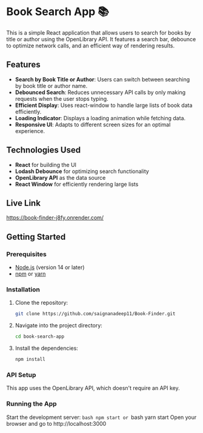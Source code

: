 # Book Search App 📚

This is a simple React application that allows users to search for books by title or author using the OpenLibrary API. It features a search bar, debounce to optimize network calls, and an efficient way of rendering results.

## Features

- **Search by Book Title or Author**: Users can switch between searching by book title or author name.
- **Debounced Search**: Reduces unnecessary API calls by only making requests when the user stops typing.
- **Efficient Display**: Uses react-window to handle large lists of book data efficiently.
- **Loading Indicator**: Displays a loading animation while fetching data.
- **Responsive UI**: Adapts to different screen sizes for an optimal experience.

## Technologies Used

- **React** for building the UI
- **Lodash Debounce** for optimizing search functionality
- **OpenLibrary API** as the data source
- **React Window** for efficiently rendering large lists

## Live Link

https://book-finder-j8fy.onrender.com/

## Getting Started

### Prerequisites

- [Node.js](https://nodejs.org/) (version 14 or later)
- [npm](https://www.npmjs.com/) or [yarn](https://yarnpkg.com/)

### Installation

1. Clone the repository:

   ```bash
   git clone https://github.com/saignanadeep11/Book-Finder.git

   ```

2. Navigate into the project directory:
   ```bash
   cd book-search-app
   ```
3. Install the dependencies:
   ```bash
   npm install
   ```

### API Setup

This app uses the OpenLibrary API, which doesn't require an API key.

### Running the App

Start the development server:
`bash
    npm start
    or
    `bash
yarn start
Open your browser and go to http://localhost:3000
